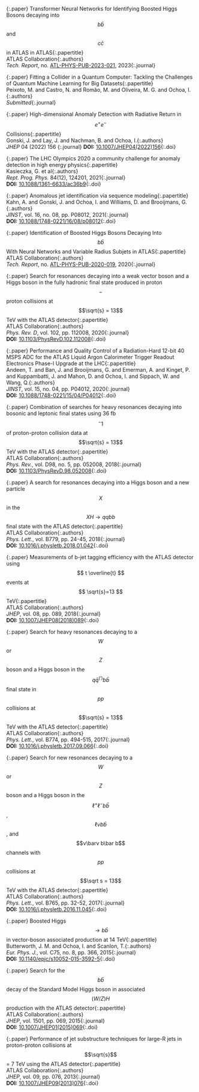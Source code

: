 {:.paper}
<span>Transformer Neural Networks for Identifying Boosted Higgs Bosons decaying into
$$b\bar{b}$$ and $$c\bar{c}$$ in ATLAS
in ATLAS</span>{:.papertitle}  
<span>ATLAS Collaboration</span>{:.authors}  
<span>_Tech. Report_, no. [ATL-PHYS-PUB-2023-021](https://atlas.web.cern.ch/Atlas/GROUPS/PHYSICS/PUBNOTES/ATL-PHYS-PUB-2023-021/), 2023</span>{:.journal} 

{:.paper}
<span>Fitting a Collider in a Quantum Computer: Tackling the Challenges of Quantum Machine Learning for Big Datasets</span>{:.papertitle}  
<span>Peixoto, M. and Castro, N. and Romão, M. and Oliveira, M. G. and Ochoa, I. </span>{:.authors}  
<span>_Submitted_</span>{:.journal}

{:.paper}
<span>High-dimensional Anomaly Detection with Radiative Return in $$e^{+}e^{-}$$ Collisions</span>{:.papertitle}  
<span>Gonski, J. and Lay, J. and Nachman, B. and Ochoa, I.</span>{:.authors}  
<span>_JHEP_ 04 (2022) 156 </span>{:.journal}
<span>**DOI:** [10.1007/JHEP04(2022)156](https://doi.org/10.1007/JHEP04%282022%29156)</span>{:.doi}

{:.paper}
<span>The LHC Olympics 2020 a community challenge for anomaly detection in high energy physics</span>{:.papertitle}  
<span>Kasieczka, G. et al</span>{:.authors}  
<span>_Rept. Prog. Phys._ 84(12), 124201, 2021</span>{:.journal}  
<span>**DOI:** [10.1088/1361-6633/ac36b9](https://doi.org/10.1088/1361-6633/ac36b9)</span>{:.doi}

{:.paper}
<span>Anomalous jet identification via sequence modeling</span>{:.papertitle}  
<span>Kahn, A. and Gonski, J. and Ochoa, I. and Williams, D. and Brooijmans, G.</span>{:.authors}  
<span>_JINST_, vol. 16, no. 08, pp. P08012, 2021</span>{:.journal}  
<span>**DOI:** [10.1088/1748-0221/16/08/p08012](https://doi.org/10.1088/1748-0221/16/08/p08012)</span>{:.doi}  

{:.paper}
<span>Identification of Boosted Higgs Bosons Decaying Into
$$b\bar{b}$$ With Neural Networks and Variable Radius Subjets
in ATLAS</span>{:.papertitle}  
<span>ATLAS Collaboration</span>{:.authors}  
<span>_Tech. Report_, no. [ATL-PHYS-PUB-2020-019](https://atlas.web.cern.ch/Atlas/GROUPS/PHYSICS/PUBNOTES/ATL-PHYS-PUB-2020-019/), 2020</span>{:.journal}  

{:.paper}
<span>Search for resonances decaying into a weak vector boson and a Higgs boson in the fully hadronic final state produced in proton$$-$$proton collisions at $$\sqrt{s} = 13$$ TeV with the ATLAS detector</span>{:.papertitle}  
<span>ATLAS Collaboration</span>{:.authors}  
<span>_Phys. Rev. D_, vol. 102, pp. 112008, 2020</span>{:.journal}  
<span>**DOI:** [10.1103/PhysRevD.102.112008](https://dx.doi.org/10.1103/PhysRevD.102.112008)</span>{:.doi}  

{:.paper}
<span>Performance and Quality Control of a Radiation-Hard 12-bit 40 MSPS ADC for the ATLAS Liquid Argon Calorimeter Trigger Readout Electronics Phase-I Upgrade at the LHC</span>{:.papertitle}  
<span>Andeen, T. and Ban, J. and Brooijmans, G. and Emerman, A.
and Kinget, P. and Kuppambatti, J. and Mahon, D. and
Ochoa, I. and Sippach, W. and Wang, Q.</span>{:.authors}  
<span>_JINST_, vol. 15, no. 04, pp. P04012, 2020</span>{:.journal}  
<span>**DOI:** [10.1088/1748-0221/15/04/P04012](https://dx.doi.org/10.1088/1748-0221/15/04/P04012)</span>{:.doi}  

{:.paper}
<span>Combination of searches for heavy resonances decaying
into bosonic and leptonic final states using
36 fb$$^-1$$ of proton-proton collision data at
$$\sqrt{s} = 13$$ TeV with the ATLAS detector</span>{:.papertitle}  
<span>ATLAS Collaboration</span>{:.authors}  
<span>_Phys. Rev._, vol. D98, no. 5, pp. 052008, 2018</span>{:.journal}  
<span>**DOI:** [10.1103/PhysRevD.98.052008](https://dx.doi.org/10.1103/PhysRevD.98.052008)</span>{:.doi}  

{:.paper}
<span>A search for resonances decaying into a Higgs boson and
a new particle $$X$$ in the $$XH \to qqbb$$ final state with
the ATLAS detector</span>{:.papertitle}  
<span>ATLAS Collaboration</span>{:.authors}  
<span>_Phys. Lett._, vol. B779, pp. 24-45, 2018</span>{:.journal}  
<span>**DOI:** [10.1016/j.physletb.2018.01.042](https://dx.doi.org/10.1016/j.physletb.2018.01.042)</span>{:.doi}  

{:.paper}
<span>Measurements of b-jet tagging efficiency with the ATLAS
detector using $$  t \overline{t} $$ events at $$ \sqrt{s}=13 $$
TeV</span>{:.papertitle}  
<span>ATLAS Collaboration</span>{:.authors}  
<span>_JHEP_, vol. 08, pp. 089, 2018</span>{:.journal}  
<span>**DOI:** [10.1007/JHEP08(2018)089](https://dx.doi.org/10.1007/JHEP08(2018)089)</span>{:.doi}  

{:.paper}
<span>Search for heavy resonances decaying to a $$W$$ or $$Z$$
boson and a Higgs boson in the
$$q\bar{q}^(\prime)b\bar{b}$$ final state in $$pp$$
collisions at $$\sqrt{s} = 13$$ TeV with the ATLAS
detector</span>{:.papertitle}  
<span>ATLAS Collaboration</span>{:.authors}  
<span>_Phys. Lett._, vol. B774, pp. 494-515, 2017</span>{:.journal}  
<span>**DOI:** [10.1016/j.physletb.2017.09.066](https://dx.doi.org/10.1016/j.physletb.2017.09.066)</span>{:.doi}  

{:.paper}
<span>Search for new resonances decaying to a $$W$$ or $$Z$$ boson
and a Higgs boson in the $$\ell^+ \ell^- b\bar b$$, $$\ell
ν b\bar b$$, and $$ν\barν b\bar b$$ channels with
$$pp$$ collisions at $$\sqrt s = 13$$ TeV with the ATLAS
detector</span>{:.papertitle}  
<span>ATLAS Collaboration</span>{:.authors}  
<span>_Phys. Lett._, vol. B765, pp. 32-52, 2017</span>{:.journal}  
<span>**DOI:** [10.1016/j.physletb.2016.11.045](https://dx.doi.org/10.1016/j.physletb.2016.11.045)</span>{:.doi}  

{:.paper}
<span>Boosted Higgs $$ \rightarrow  b\bar{b}$$ in vector-boson
associated production at 14 TeV</span>{:.papertitle}  
<span>Butterworth, J. M. and Ochoa, I. and Scanlon,
T.</span>{:.authors}  
<span>_Eur. Phys. J._, vol. C75, no. 8, pp. 366, 2015</span>{:.journal}  
<span>**DOI:** [10.1140/epjc/s10052-015-3592-5](https://dx.doi.org/10.1140/epjc/s10052-015-3592-5)</span>{:.doi}  

{:.paper}
<span>Search for the $$b\bar{b}$$ decay of the Standard Model
Higgs boson in associated $$(W/Z)H$$ production with the
ATLAS detector</span>{:.papertitle}  
<span>ATLAS Collaboration</span>{:.authors}  
<span>_JHEP_, vol. 1501, pp. 069, 2015</span>{:.journal}  
<span>**DOI:** [10.1007/JHEP01(2015)069](https://dx.doi.org/10.1007/JHEP01(2015)069)</span>{:.doi}  

{:.paper}
<span>Performance of jet substructure techniques for large-R
jets in proton-proton collisions at $$\sqrt{s}$$ = 7 TeV
using the ATLAS detector</span>{:.papertitle}  
<span>ATLAS Collaboration</span>{:.authors}  
<span>_JHEP_, vol. 09, pp. 076, 2013</span>{:.journal}  
<span>**DOI:** [10.1007/JHEP09(2013)076](https://dx.doi.org/10.1007/JHEP09(2013)076)</span>{:.doi}  
